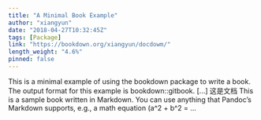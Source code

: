 ```yaml
---
title: "A Minimal Book Example"
author: "xiangyun"
date: "2018-04-27T10:32:45Z"
tags: [Package]
link: "https://bookdown.org/xiangyun/docdowm/"
length_weight: "4.6%"
pinned: false
---
```


This is a minimal example of using the bookdown package to write a book. The output format for this example is bookdown::gitbook. [...] 这是文档 This is a sample book written in Markdown. You can use anything that Pandoc’s Markdown supports, e.g., a math equation \(a^2 + b^2 = ...
